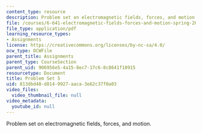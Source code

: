 ```yaml
---
content_type: resource
description: Problem set on electromagnetic fields, forces, and motion.
file: /courses/6-641-electromagnetic-fields-forces-and-motion-spring-2005/813dbd48d8149927aaca3e62c37f0a03_ps5sp05.pdf
file_type: application/pdf
learning_resource_types:
- Assignments
license: https://creativecommons.org/licenses/by-nc-sa/4.0/
ocw_type: OCWFile
parent_title: Assignments
parent_type: CourseSection
parent_uid: 906956e5-4a15-8ec7-17c6-8c8641f10915
resourcetype: Document
title: Problem Set 5
uid: 813dbd48-d814-9927-aaca-3e62c37f0a03
video_files:
  video_thumbnail_file: null
video_metadata:
  youtube_id: null
---
```

Problem set on electromagnetic fields, forces, and motion.
